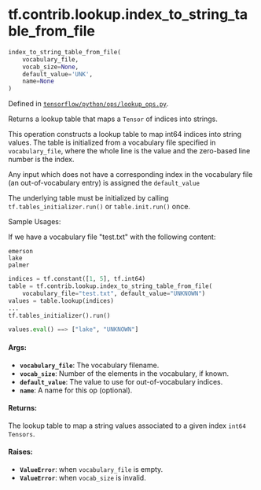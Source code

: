 <div itemscope itemtype="http://developers.google.com/ReferenceObject">
<meta itemprop="name" content="tf.contrib.lookup.index_to_string_table_from_file" />
</div>

# tf.contrib.lookup.index_to_string_table_from_file

``` python
index_to_string_table_from_file(
    vocabulary_file,
    vocab_size=None,
    default_value='UNK',
    name=None
)
```



Defined in [`tensorflow/python/ops/lookup_ops.py`](https://www.tensorflow.org/code/tensorflow/python/ops/lookup_ops.py).

Returns a lookup table that maps a `Tensor` of indices into strings.

This operation constructs a lookup table to map int64 indices into string
values. The table is initialized from a vocabulary file specified in
`vocabulary_file`, where the whole line is the value and the
zero-based line number is the index.

Any input which does not have a corresponding index in the vocabulary file
(an out-of-vocabulary entry) is assigned the `default_value`

The underlying table must be initialized by calling
`tf.tables_initializer.run()` or `table.init.run()` once.

Sample Usages:

If we have a vocabulary file "test.txt" with the following content:

```
emerson
lake
palmer
```

```python
indices = tf.constant([1, 5], tf.int64)
table = tf.contrib.lookup.index_to_string_table_from_file(
    vocabulary_file="test.txt", default_value="UNKNOWN")
values = table.lookup(indices)
...
tf.tables_initializer().run()

values.eval() ==> ["lake", "UNKNOWN"]
```

#### Args:

* <b>`vocabulary_file`</b>: The vocabulary filename.
* <b>`vocab_size`</b>: Number of the elements in the vocabulary, if known.
* <b>`default_value`</b>: The value to use for out-of-vocabulary indices.
* <b>`name`</b>: A name for this op (optional).


#### Returns:

The lookup table to map a string values associated to a given index `int64`
`Tensors`.


#### Raises:

* <b>`ValueError`</b>: when `vocabulary_file` is empty.
* <b>`ValueError`</b>: when `vocab_size` is invalid.